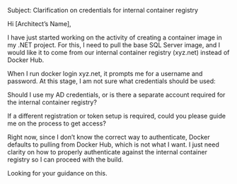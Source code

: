Subject: Clarification on credentials for internal container registry

Hi [Architect’s Name],

I have just started working on the activity of creating a container image in my .NET project. For this, I need to pull the base SQL Server image, and I would like it to come from our internal container registry (xyz.net) instead of Docker Hub.

When I run docker login xyz.net, it prompts me for a username and password. At this stage, I am not sure what credentials should be used:

Should I use my AD credentials, or is there a separate account required for the internal container registry?

If a different registration or token setup is required, could you please guide me on the process to get access?


Right now, since I don’t know the correct way to authenticate, Docker defaults to pulling from Docker Hub, which is not what I want. I just need clarity on how to properly authenticate against the internal container registry so I can proceed with the build.

Looking for your guidance on this.
